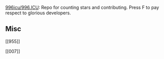








[996icu/996.ICU](https://github.com/996icu/996.ICU): Repo for counting stars and contributing. Press F to pay respect to glorious developers.




## Misc


[[955]]

[[007]]

